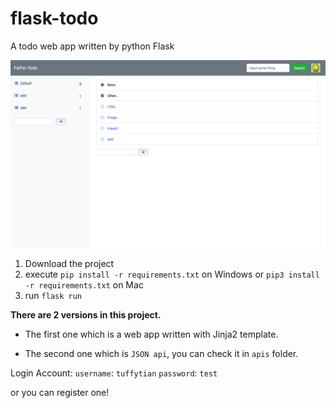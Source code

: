 # flask-todo
A todo web app written by python Flask

![Todo](https://github.com/TuffyTian/flask-todo/blob/master/imgs/todo.png?raw=true)

1. Download the project
2. execute ``pip install -r requirements.txt`` on Windows or ``pip3 install -r requirements.txt`` on Mac
3. run ``flask run``



**There are 2 versions in this project.**

* The first one which is a web app written with Jinja2 template.

* The second one which is ``JSON api``,  you can check it in ``apis`` folder.

  

Login Account:
``username``: ``tuffytian``
``password``: ``test``

or you can register one!



